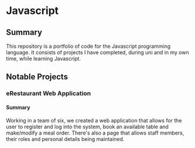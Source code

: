 # Javascript
## Summary
This repository is a portfolio of code for the Javascript programming language. It consists of projects I have completed, during uni and in my own time, while learning Javascript.

## Notable Projects
### eRestaurant Web Application
#### Summary
Working in a team of six, we created a web application that allows for the user to register and log into the system, book an available table and make/modify a meal order. There's also a page that allows staff members, their roles and personal details being maintained.
